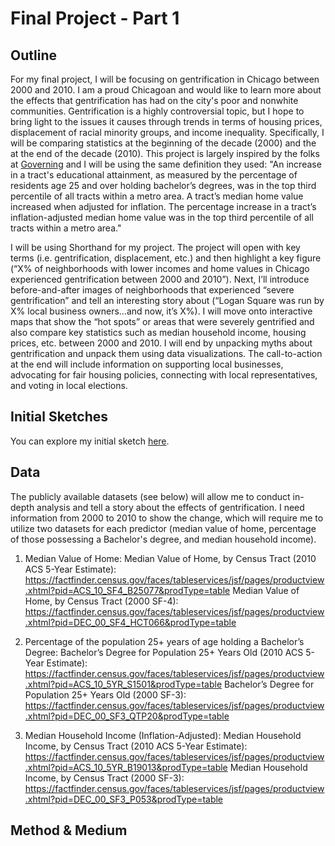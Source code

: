 # Final Project - Part 1

## Outline
For my final project, I will be focusing on gentrification in Chicago between 2000 and 2010. I am a proud Chicagoan and would like to learn more about the effects that gentrification has had on the city's poor and nonwhite communities. Gentrification is a highly controversial topic, but I hope to bring light to the issues it causes through trends in terms of housing prices, displacement of racial minority groups, and income inequality. Specifically, I will be comparing statistics at the beginning of the decade (2000) and the at the end of the decade (2010). This project is largely inspired by the folks at [Governing]( https://www.governing.com/gov-data/chicago-gentrification-maps-demographic-data.html) and I will be using the same definition they used:
"An increase in a tract's educational attainment, as measured by the percentage of residents age 25 and over holding bachelor’s degrees, was in the top third percentile of all tracts within a metro area.
A tract’s median home value increased when adjusted for inflation.
The percentage increase in a tract’s inflation-adjusted median home value was in the top third percentile of all tracts within a metro area."

I will be using Shorthand for my project. The project will open with key terms (i.e. gentrification, displacement, etc.) and then highlight a key figure (“X% of neighborhoods with lower incomes and home values in Chicago experienced gentrification between 2000 and 2010”). Next, I’ll introduce before-and-after images of neighborhoods that experienced “severe gentrification” and tell an interesting story about (“Logan Square was run by X% local business owners…and now, it’s X%). I will move onto interactive maps that show the “hot spots” or areas that were severely gentrified and also compare key statistics such as median household income, housing prices, etc. between 2000 and 2010. I will end by unpacking myths about gentrification and unpack them using data visualizations. The call-to-action at the end will include information on supporting local businesses, advocating for fair housing policies, connecting with local representatives, and voting in local elections.

## Initial Sketches
You can explore my initial sketch [here](link).

## Data
The publicly available datasets (see below) will allow me to conduct in-depth analysis and tell a story about the effects of gentrification. I need information from 2000 to 2010 to show the change, which will require me to utilize two datasets for each predictor (median value of home, percentage of those possessing a Bachelor's degree, and median household income).

1) Median Value of Home:
Median Value of Home, by Census Tract (2010 ACS 5-Year Estimate): https://factfinder.census.gov/faces/tableservices/jsf/pages/productview.xhtml?pid=ACS_10_SF4_B25077&prodType=table
Median Value of Home, by Census Tract (2000 SF-4):
https://factfinder.census.gov/faces/tableservices/jsf/pages/productview.xhtml?pid=DEC_00_SF4_HCT066&prodType=table

2) Percentage of the population 25+ years of age holding a Bachelor’s Degree:
Bachelor’s Degree for Population 25+ Years Old (2010 ACS 5-Year Estimate):
https://factfinder.census.gov/faces/tableservices/jsf/pages/productview.xhtml?pid=ACS_10_5YR_S1501&prodType=table
Bachelor’s Degree for Population 25+ Years Old (2000 SF-3):
https://factfinder.census.gov/faces/tableservices/jsf/pages/productview.xhtml?pid=DEC_00_SF3_QTP20&prodType=table

3) Median Household Income (Inflation-Adjusted):
Median Household Income, by Census Tract (2010 ACS 5-Year Estimate):
https://factfinder.census.gov/faces/tableservices/jsf/pages/productview.xhtml?pid=ACS_10_5YR_B19013&prodType=table
Median Household Income, by Census Tract (2000 SF-3):
https://factfinder.census.gov/faces/tableservices/jsf/pages/productview.xhtml?pid=DEC_00_SF3_P053&prodType=table


## Method & Medium
